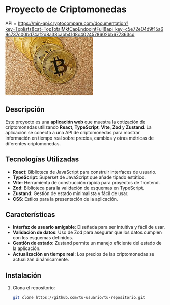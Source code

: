 # Proyecto de Criptomonedas

API = https://min-api.cryptocompare.com/documentation?key=Toplists&cat=TopTotalMktCapEndpointFull&api_key=c5e72e04d9f15a69c737c00bd74af2d8a38cabb41d8c4024578602bb677363cd
![alt text](image.png)
## Descripción

Este proyecto es una **aplicación web** que muestra la cotización de criptomonedas utilizando **React**, **TypeScript**, **Vite**, **Zod** y **Zustand**. La aplicación se conecta a una API de criptomonedas para mostrar información en tiempo real sobre precios, cambios y otras métricas de diferentes criptomonedas.

## Tecnologías Utilizadas

- **React**: Biblioteca de JavaScript para construir interfaces de usuario.
- **TypeScript**: Superset de JavaScript que añade tipado estático.
- **Vite**: Herramienta de construcción rápida para proyectos de frontend.
- **Zod**: Biblioteca para la validación de esquemas en TypeScript.
- **Zustand**: Gestión de estado minimalista y fácil de usar.
- **CSS**: Estilos para la presentación de la aplicación.

## Características

- **Interfaz de usuario amigable**: Diseñada para ser intuitiva y fácil de usar.
- **Validación de datos**: Uso de Zod para asegurar que los datos cumplen con los esquemas definidos.
- **Gestión de estado**: Zustand permite un manejo eficiente del estado de la aplicación.
- **Actualización en tiempo real**: Los precios de las criptomonedas se actualizan dinámicamente.

## Instalación

1. Clona el repositorio:
   ```bash
   git clone https://github.com/tu-usuario/tu-repositorio.git
   ```
